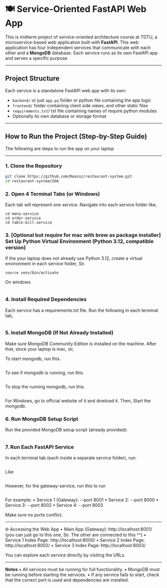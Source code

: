 # 🍽️ Service-Oriented FastAPI Web App

This is midterm project of service-oriented architecture course at TDTU, a microservice-based web application built with **FastAPI**. This web application has four independent services that communicate with each other and a **MongoDB** database. Each service runs as its own FastAPI app and serves a specific purpose.

---

## Project Structure

Each service is a standalone FastAPI web app with its own:

- `backend/` or just `app.py` folder or python file containing the app logic
- `frontend/` folder containing client side views, and other static files
- `requirements.txt`/ txt file containing names of require python modules
- Optionally its own database or storage format

---

## How to Run the Project (Step-by-Step Guide)

The following are steps to run the app on your laptop

---

### 1. Clone the Repository

```bash
git clone https://github.com/Reainz/restaurant-system.git
cd restaurant-system/SOA
```

### 2. Open 4 Terminal Tabs (or Windows)

Each tab will represent one service. Navigate into each service folder like, 

```cd gateway-service
cd menu-service
cd order-service
cd table-bill-service
```


### 3. [Optional but require for mac with brew as package installer] Set Up Python Virtual Environment (Python 3.12, compatible version)

If the your laptop does not already use Python 3.12, create a virtual environment in each service folder, Sir.

```python3.12 -m venv venv
source venv/bin/activate
```
On windows

```venv\Scripts\activate on Windows
```

### 4. Install Required Dependencies

Each service has a requirements.txt file. Run the following in each terminal tab,

```pip install -r requirements.txt
```

### 5. Install MongoDB (If Not Already Installed)

Make sure MongoDB Community Edition is installed on the machine. After that, since your laptop is mac, sir,

To start mongodb, run this.
```brew services start mongodb-community
```

To see if mongodb is running, run this.
```brew services list
```

To stop the running mongodb, run this.
```brew services stop mongodb-community
```

For Windows, go to official website of it and dowload it. Then, Start the mongodb.

### 6. Run MongoDB Setup Script

Run the provided MongoDB setup script (already provided):

```mongo < setup_script.js
```


### 7. Run Each FastAPI Service

In each terminal tab (each inside a separate service folder), run:

```python -m uvicorn backend.app:app --reload --port <PORT>
```
Like
```python -m uvicorn backend.app:app --reload --port 8000
```
However, for the gateway-service, run this to run
```python -m uvicorn app:app --reload --port 8001
```

For example:
	•	Service 1 (Gateway): --port 8001
	•	Service 2: --port 8000
	•	Service 3: --port 8002
	•	Service 4: --port 8003

Make sure no ports conflict.

---

🌐 Accessing the Web App
	•	Main App (Gateway): http://localhost:8001/ (you can just go to this one, Sir. The other are connected to this ^^)
	•	Service 1 Index Page: http://localhost:8000/
	•	Service 2 Index Page: http://localhost:8002/
	•	Service 3 Index Page: http://localhost:8003/

You can explore each service directly by visiting the URLs.

---

**Notes**
	•	All services must be running for full functionality.
	•	MongoDB must be running before starting the services.
	•	If any service fails to start, check that the correct port is used and dependencies are installed.

